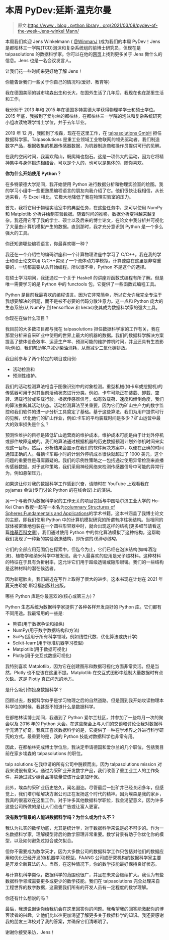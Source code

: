 # 本周 PyDev:延斯·温克尔曼

> 原文:[https://www . blog . python library . org/2021/03/08/pydev-of-the-week-Jens-winkel Mann/](https://www.blog.pythonlibrary.org/2021/03/08/pydev-of-the-week-jens-winkelmann/)

本周我们欢迎 Jens Winkelmann ( [@WinmanJ](https://twitter.com/WinmanJ) )成为我们的本周 PyDev！Jens 是都柏林三一学院(TCD)泡沫和复杂系统组的前博士研究员，但现在是 talpasolutions 的数据科学家。你可以在他的[网页](https://www.maths.tcd.ie/~jwinkelm/)上找到更多关于 Jens 做什么的信息。Jens 也是一名会议发言人。

让我们花一些时间来更好地了解 Jens！

你能告诉我们一些关于你自己的情况吗(爱好、教育等)

我在德国美丽的城市埃森出生和长大，在国外生活了几年后，我现在也在那里生活和工作。

我分别于 2013 年和 2015 年在德国多特蒙德大学获得物理学学士和硕士学位。2015 年底，我搬到了爱尔兰的都柏林，在都柏林三一学院的泡沫和复杂系统研究小组攻读物理学博士学位，并于去年毕业。

2019 年 12 月，我回到了埃森，现在在这里工作，在 [talpasolutions GmbH](https://talpasolutions.com/) 担任数据科学家。Talpasolutions 是重工业领域工业物联网的领先驱动者。我们制造数字产品，根据收集的机器传感器数据，为机器制造商和操作员提供可行的见解。

在我的空闲时间，我喜欢爬山，既爬绳也抱石。这是一项伟大的运动，因为它将精神集中与身体锻炼相结合，可以是个人的，也可以是集体的，随你喜欢。

**你为什么开始使用 Python？**

在多特蒙德大学期间，我开始使用 Python 进行数据分析和物理实验室的绘图。我的学习小组中一些更熟悉编程语言的朋友向我介绍了它。他们很快让我相信，从长远来看，与 Excel 相比，它极大地降低了我在物理实验室的压力。

首先，我将它用于物理实验室中的典型任务，在这些任务中，您可以使用 NumPy 和 Matplotlib 分析并绘制实验数据。随着时间的推移，数据分析变得越来越复杂。我还用它写了我的学士、硕士以及后来的博士论文，在论文中我分析并可视化了大量由计算机模拟产生的数据。直到那时，我才充分意识到 Python 是一个多么强大的工具。

你还知道哪些编程语言，你最喜欢哪一种？

我还在一个介绍性的编码讲座和一个计算物理讲座中学习了 C/C++。我在我的学士和硕士论文中用 C/C++实现了一个流体动力学模拟。计算速度在这里是非常重要的，一切都需要从头开始编程。所以很不幸，Python 不是这个的选择。

在硕士学习期间，我还通过一个关于 Haskell 的讲座对函数式编程有所了解。但是唯一需要学习的是 Python 中的 functools 包，它提供了一些函数式编程工具。

Python 是目前我最喜欢的编程语言。因为它非常简单，所以它允许我完全专注于我想要解决的问题，而不是被不必要的代码分散注意力。这一点和 Python 庞大的生态系统(从 NumPy 到 tensorflow 和 keras)使其成为数据科学家的强大工具。

你现在在做什么项目？

我目前的大多数项目都与我在 talpasolutions 担任数据科学家的工作有关，我在那里分析来自采矿业中使用的世界上最大的机器的数据。我们的数据科学解决方案提高了整体设备效率、运营生产率、预测可能的维护停机时间，并且还具有生态影响:例如，我们帮助客户减少柴油消耗，从而减少二氧化碳排放。

我目前参与了两个特定的项目或用例:

*   活动检测和
*   预测性维护。

我们的活动检测算法相当于图像识别中的对象检测。重型机械(如卡车或挖掘机)的传感器可用于对其当前活动状态进行分类。例如，卡车可能正在装载、卸载、空转、满载行驶或空载行驶。根据传感器信号，如有效载荷、速度和倾倒角度，我们的算法推断其活动状态。活动检测算法至关重要，因为它们为矿山生产力的数字监控和我们软件的进一步分析工具奠定了基础。基于这些算法，我们为用户提供可行的见解，优化他们的矿山作业，例如:卡车的平均装载时间是多少？矿山运营中最大的效率损失是什么？

预测性维护的目标是降低矿山运营商的维护成本，维护成本可能是由于计划外停机或部件故障造成的。我们的算法通过根据机器的历史数据预测计划外停机时间来实现这一目标。然后，分析结果会显示在我们的软件解决方案中，以便在正确的时间通知正确的人。每辆卡车每小时的计划外停机成本很快就超过了 1000 美元，这个问题的重要性是毋庸置疑的。我们的示例性策略之一包括通过使用异常检测来直播传感器数据。对于这种策略，我们采用神经网络来检测传感器信号中可能的异常行为，例如悬架压力。

如果这让你对我的数据科学工作感到兴奋，请随时在 YouTube 上观看我在 pyjamas 会议(专门讨论 Python 的在线会议)上的演讲。

另一个与我作为数据科学家的工作无关的项目包括与中国哈尔滨工业大学的 Ho-Kei Chan 教授一起写一本名为[columnary Structures of Spheres:Fundamentals and Applications](https://www.jennystanford.com/9789814669481/columnar-structures-of-spheres/)的学术书籍。这本书涵盖了我博士论文的主题，即我们使用 Python 中的计算机模拟研究的所谓有序柱状结构。当相同的球体被密集地包装在一个圆柱形容器中时，就会出现这样的结构(更多细节请看这篇[维基百科文章](https://en.wikipedia.org/wiki/Sphere_packing_in_a_cylinder))。我们通过使用 Python 中的优化算法模拟了这种结构，这帮助我们发现了一种新的实验泡沫结构，即所谓的*线滑动结构*。

它们的全部应用范围仍在探索中，但迄今为止，它们已经在泡沫结构(如啤酒泡沫)、植物学和纳米科学中被发现。我个人最喜欢的应用是光子超材料。这种材料的特征在于具有负折射率，这允许它们用于超级透镜或隐形眼镜。我们的一些结构是这种材料的潜在候选者。

因为新冠肺炎，我们最近在写作上取得了很大的进步。这本书现在计划在 2021 年夏天由珍妮·斯坦福出版社出版。

哪些 Python 库是你最喜欢的(核心或第三方)？

Python 生态系统为数据科学家提供了各种各样开发良好的 Python 库。它们都有不同用途。我最常用的一些是:

*   熊猫(用于数据争论和操纵)
*   NumPy(用于数字数据结构和方法)
*   SciPy(适用于所有科学领域，例如线性代数、优化算法或统计学)
*   Scikit-learn(用于标准机器学习模型)
*   Matplotlib(用于数据可视化)
*   Plotly(用于交互式数据可视化)

我特别喜欢 Matplotlib，因为它在创建图形和数据可视化方面非常灵活。但是当然，Plotly 也不应该在这里不提。Matplotlib 在交互式图形中绘制大量数据时有点欠缺。这是 Plotly 真正闪光的地方。

是什么吸引你投身数据科学？

回顾过去，数据科学似乎是学习物理之后的自然道路。但是回到我开始攻读物理本科学位的时候，我甚至不知道什么是数据科学。

在都柏林读博士期间，我遇到了 Python 爱尔兰社区，并参加了一些每月一次的聚会以及 2016 年的 Python 大会。在这些聚会上与人们的交谈和讨论让我对数据科学充满了好奇。我真正喜欢数据科学的是，它提供了一种在学术界之外进行科学研究的方式。最重要的是，我的 Python 技能对数据科学也非常有用。

因此，在都柏林完成博士学位后，我决定申请德国和爱尔兰的几个职位，包括我目前在家乡埃森的 talpasolutions 的职位。

talp solutions 在我申请的所有公司中脱颖而出，因为 talpasolutions mission 对我来说很有意义。通过为采矿业开发数字产品，我们改善了重工业工人的工作条件，并通过减少碳食品排放量使该行业更加环保。

此外，埃森的采矿业历史悠久，闻名遐迩。尽管最后一批矿井已经关闭多年，但感觉上，我们塔尔帕解决方案公司正在发扬这个时代的精神。因为埃森是我的家乡，我真的很喜欢在这里工作。对于许多其他数据科学职位，我会渴望意义，因为许多这些公司所做的是让人们点击广告或让富人更富。

**没有数学背景的人能进数据科学吗？为什么或为什么不？**

我认为扎实的数学功底，尤其是统计学，对于数据科学来说是必不可少的。作为一名数据科学家，理解模型背后的数学原理非常重要。数学背景有助于你优化你的模型，以及如何避免过拟合或欠拟合。

但你不需要成为数学天才，因为大多数公司的数据科学工作只包括对他们的数据应用和优化已经开发的(机器学习)模型。FAANG 公司或研究机构的数据科学家主要是开发全新算法的人。当然，在这种情况下，你的数学技能最好保持良好状态。

与计算机科学类似，数据科学的范围也很广，并且在未来会继续扩大。我认为有些数据科学领域需要更多或更少的数学技能。我们在 talpasolutions 完全处理来自工程世界的数字数据，这需要我们所有的开发人员有一定程度的数学理解。

你还有什么想说的吗？

最后，我想说谢谢你给我机会在这里回答你的问题。我希望我的回答能激起你的博客读者的兴趣，让他们比以往更加渴望了解更多关于数据科学的知识。我还要感谢我的朋友三洋校对了我的答案，并确保它们清晰明了。

谢谢你接受采访，Jens！